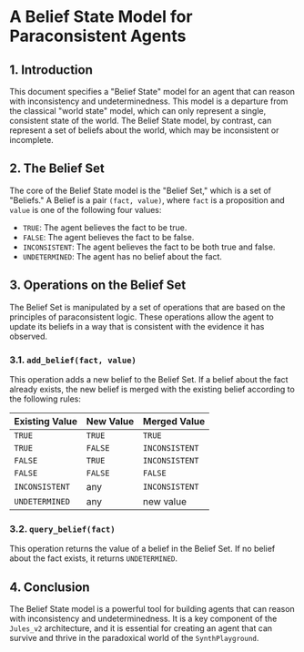 # A Belief State Model for Paraconsistent Agents

## 1. Introduction

This document specifies a "Belief State" model for an agent that can reason with inconsistency and undeterminedness. This model is a departure from the classical "world state" model, which can only represent a single, consistent state of the world. The Belief State model, by contrast, can represent a set of beliefs about the world, which may be inconsistent or incomplete.

## 2. The Belief Set

The core of the Belief State model is the "Belief Set," which is a set of "Beliefs." A Belief is a pair `(fact, value)`, where `fact` is a proposition and `value` is one of the following four values:

*   `TRUE`: The agent believes the fact to be true.
*   `FALSE`: The agent believes the fact to be false.
*   `INCONSISTENT`: The agent believes the fact to be both true and false.
*   `UNDETERMINED`: The agent has no belief about the fact.

## 3. Operations on the Belief Set

The Belief Set is manipulated by a set of operations that are based on the principles of paraconsistent logic. These operations allow the agent to update its beliefs in a way that is consistent with the evidence it has observed.

### 3.1. `add_belief(fact, value)`

This operation adds a new belief to the Belief Set. If a belief about the fact already exists, the new belief is merged with the existing belief according to the following rules:

| Existing Value | New Value | Merged Value |
| :--- | :--- | :--- |
| `TRUE` | `TRUE` | `TRUE` |
| `TRUE` | `FALSE` | `INCONSISTENT` |
| `FALSE` | `TRUE` | `INCONSISTENT` |
| `FALSE` | `FALSE` | `FALSE` |
| `INCONSISTENT`| any | `INCONSISTENT` |
| `UNDETERMINED`| any | new value |

### 3.2. `query_belief(fact)`

This operation returns the value of a belief in the Belief Set. If no belief about the fact exists, it returns `UNDETERMINED`.

## 4. Conclusion

The Belief State model is a powerful tool for building agents that can reason with inconsistency and undeterminedness. It is a key component of the `Jules_v2` architecture, and it is essential for creating an agent that can survive and thrive in the paradoxical world of the `SynthPlayground`.
